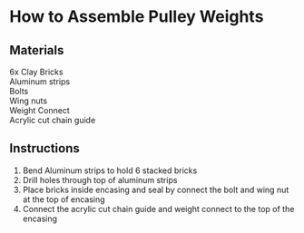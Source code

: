 # How to Assemble Pulley Weights

## Materials

6x Clay Bricks <br/>
Aluminum strips <br/>
Bolts <br/>
Wing nuts <br/> 
Weight Connect <br/>
Acrylic cut chain guide

## Instructions
1. Bend Aluminum strips to hold 6 stacked bricks
2. Drill holes through top of aluminum strips
3. Place bricks inside encasing and seal by connect the bolt and wing nut at the top of encasing
4. Connect the acrylic cut chain guide and weight connect to the top of the encasing
